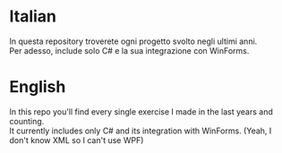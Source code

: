 # Italian
 
In questa repository troverete ogni progetto svolto negli ultimi anni.  
Per adesso, include solo C# e la sua integrazione con WinForms.


# English

In this repo you'll find every single exercise I made in the last years and counting.  
It currently includes only C# and its integration with WinForms. (Yeah, I don't know XML so I can't use WPF)
